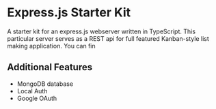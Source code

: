 # Express.js Starter Kit
A starter kit for an express.js webserver written in TypeScript. This particular server serves as a REST api for full featured Kanban-style list making application. You can fin

## Additional Features
- MongoDB database
- Local Auth
- Google OAuth
